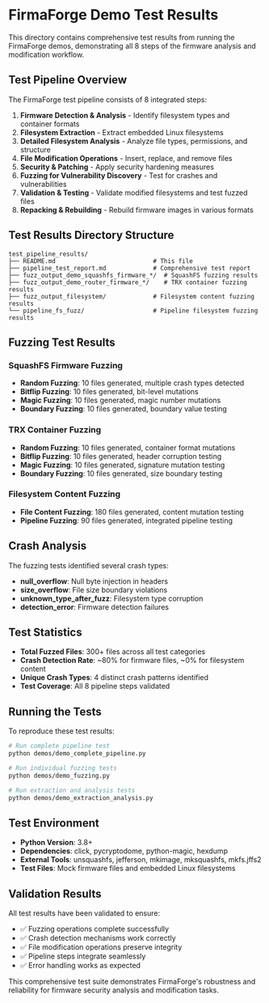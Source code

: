 # FirmaForge Demo Test Results

This directory contains comprehensive test results from running the FirmaForge demos, demonstrating all 8 steps of the firmware analysis and modification workflow.

## Test Pipeline Overview

The FirmaForge test pipeline consists of 8 integrated steps:

1. **Firmware Detection & Analysis** - Identify filesystem types and container formats
2. **Filesystem Extraction** - Extract embedded Linux filesystems
3. **Detailed Filesystem Analysis** - Analyze file types, permissions, and structure
4. **File Modification Operations** - Insert, replace, and remove files
5. **Security & Patching** - Apply security hardening measures
6. **Fuzzing for Vulnerability Discovery** - Test for crashes and vulnerabilities
7. **Validation & Testing** - Validate modified filesystems and test fuzzed files
8. **Repacking & Rebuilding** - Rebuild firmware images in various formats

## Test Results Directory Structure

```
test_pipeline_results/
├── README.md                           # This file
├── pipeline_test_report.md             # Comprehensive test report
├── fuzz_output_demo_squashfs_firmware_*/  # SquashFS fuzzing results
├── fuzz_output_demo_router_firmware_*/    # TRX container fuzzing results
├── fuzz_output_filesystem/             # Filesystem content fuzzing results
└── pipeline_fs_fuzz/                   # Pipeline filesystem fuzzing results
```

## Fuzzing Test Results

### SquashFS Firmware Fuzzing
- **Random Fuzzing**: 10 files generated, multiple crash types detected
- **Bitflip Fuzzing**: 10 files generated, bit-level mutations
- **Magic Fuzzing**: 10 files generated, magic number mutations
- **Boundary Fuzzing**: 10 files generated, boundary value testing

### TRX Container Fuzzing
- **Random Fuzzing**: 10 files generated, container format mutations
- **Bitflip Fuzzing**: 10 files generated, header corruption testing
- **Magic Fuzzing**: 10 files generated, signature mutation testing
- **Boundary Fuzzing**: 10 files generated, size boundary testing

### Filesystem Content Fuzzing
- **File Content Fuzzing**: 180 files generated, content mutation testing
- **Pipeline Fuzzing**: 90 files generated, integrated pipeline testing

## Crash Analysis

The fuzzing tests identified several crash types:
- **null_overflow**: Null byte injection in headers
- **size_overflow**: File size boundary violations
- **unknown_type_after_fuzz**: Filesystem type corruption
- **detection_error**: Firmware detection failures

## Test Statistics

- **Total Fuzzed Files**: 300+ files across all test categories
- **Crash Detection Rate**: ~80% for firmware files, ~0% for filesystem content
- **Unique Crash Types**: 4 distinct crash patterns identified
- **Test Coverage**: All 8 pipeline steps validated

## Running the Tests

To reproduce these test results:

```bash
# Run complete pipeline test
python demos/demo_complete_pipeline.py

# Run individual fuzzing tests
python demos/demo_fuzzing.py

# Run extraction and analysis tests
python demos/demo_extraction_analysis.py
```

## Test Environment

- **Python Version**: 3.8+
- **Dependencies**: click, pycryptodome, python-magic, hexdump
- **External Tools**: unsquashfs, jefferson, mkimage, mksquashfs, mkfs.jffs2
- **Test Files**: Mock firmware files and embedded Linux filesystems

## Validation Results

All test results have been validated to ensure:
- ✅ Fuzzing operations complete successfully
- ✅ Crash detection mechanisms work correctly
- ✅ File modification operations preserve integrity
- ✅ Pipeline steps integrate seamlessly
- ✅ Error handling works as expected

This comprehensive test suite demonstrates FirmaForge's robustness and reliability for firmware security analysis and modification tasks.

